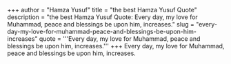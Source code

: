 +++
author = "Hamza Yusuf"
title = "the best Hamza Yusuf Quote"
description = "the best Hamza Yusuf Quote: Every day, my love for Muhammad, peace and blessings be upon him, increases."
slug = "every-day-my-love-for-muhammad-peace-and-blessings-be-upon-him-increases"
quote = '''Every day, my love for Muhammad, peace and blessings be upon him, increases.'''
+++
Every day, my love for Muhammad, peace and blessings be upon him, increases.

